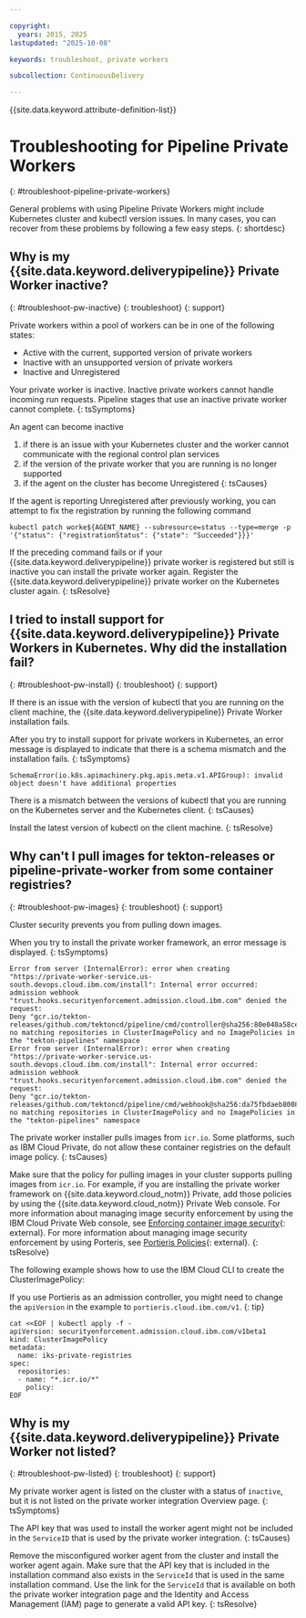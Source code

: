 ```yaml
---

copyright:
  years: 2015, 2025
lastupdated: "2025-10-08"

keywords: troubleshoot, private workers

subcollection: ContinuousDelivery

---
```


{{site.data.keyword.attribute-definition-list}}


# Troubleshooting for Pipeline Private Workers
{: #troubleshoot-pipeline-private-workers}

General problems with using Pipeline Private Workers might include Kubernetes cluster and kubectl version issues. In many cases, you can recover from these problems by following a few easy steps.
{: shortdesc}

## Why is my {{site.data.keyword.deliverypipeline}} Private Worker inactive?
{: #troubleshoot-pw-inactive}
{: troubleshoot}
{: support}

Private workers within a pool of workers can be in one of the following states:

* Active with the current, supported version of private workers
* Inactive with an unsupported version of private workers
* Inactive and Unregistered

Your private worker is inactive. Inactive private workers cannot handle incoming run requests. Pipeline stages that use an inactive private worker cannot complete.
{: tsSymptoms}
   
An agent can become inactive

1. if there is an issue with your Kubernetes cluster and the worker cannot communicate with the regional control plan services
2. if the version of the private worker that you are running is no longer supported
3. if the agent on the cluster has become Unregistered
{: tsCauses}

If the agent is reporting Unregistered after previously working, you can attempt to fix the registration by running the following command

`kubectl patch worke${AGENT_NAME} --subresource=status --type=merge -p '{"status": {"registrationStatus": {"state": "Succeeded"}}}'`

If the preceding command fails or if your {{site.data.keyword.deliverypipeline}} private worker is registered but still is inactive you can install the private worker again. Register the {{site.data.keyword.deliverypipeline}} private worker on the Kubernetes cluster again.
{: tsResolve}

## I tried to install support for {{site.data.keyword.deliverypipeline}} Private Workers in Kubernetes. Why did the installation fail?
{: #troubleshoot-pw-install}
{: troubleshoot}
{: support}

If there is an issue with the version of kubectl that you are running on the client machine, the {{site.data.keyword.deliverypipeline}} Private Worker installation fails. 

After you try to install support for private workers in Kubernetes, an error message is displayed to indicate that there is a schema mismatch and the installation fails.
{: tsSymptoms}

`SchemaError(io.k8s.apimachinery.pkg.apis.meta.v1.APIGroup): invalid object doesn't have additional properties`
   
There is a mismatch between the versions of kubectl that you are running on the Kubernetes server and the Kubernetes client.
{: tsCauses}

Install the latest version of kubectl on the client machine.
{: tsResolve}


## Why can't I pull images for tekton-releases or pipeline-private-worker from some container registries?
{: #troubleshoot-pw-images}
{: troubleshoot}
{: support}

Cluster security prevents you from pulling down images. 

When you try to install the private worker framework, an error message is displayed.
{: tsSymptoms}

```text
Error from server (InternalError): error when creating "https://private-worker-service.us-south.devops.cloud.ibm.com/install": Internal error occurred: admission webhook "trust.hooks.securityenforcement.admission.cloud.ibm.com" denied the request: 
Deny "gcr.io/tekton-releases/github.com/tektoncd/pipeline/cmd/controller@sha256:80e040a58ce6c4d58ae893eb934777bce013ef8be079967dc3db783d76fa5aaa", no matching repositories in ClusterImagePolicy and no ImagePolicies in the "tekton-pipelines" namespace
Error from server (InternalError): error when creating "https://private-worker-service.us-south.devops.cloud.ibm.com/install": Internal error occurred: admission webhook "trust.hooks.securityenforcement.admission.cloud.ibm.com" denied the request: 
Deny "gcr.io/tekton-releases/github.com/tektoncd/pipeline/cmd/webhook@sha256:da75fbdaeb800813d85b99f7f54b665e8d0edbb2c5a7ffc6a99d66aede0291a3", no matching repositories in ClusterImagePolicy and no ImagePolicies in the "tekton-pipelines" namespace

```
   
The private worker installer pulls images from `icr.io`. Some platforms, such as IBM Cloud Private, do not allow these container registries on the default image policy.
{: tsCauses}

Make sure that the policy for pulling images in your cluster supports pulling images from `icr.io`. For example, if you are installing the private worker framework on {{site.data.keyword.cloud_notm}} Private, add those policies by using the {{site.data.keyword.cloud_notm}} Private Web console. For more information about managing image security enforcement by using the IBM Cloud Private Web console, see [Enforcing container image security](https://www.ibm.com/docs/en/cloud-private/3.2.x?topic=images-enforcing-container-image-security){: external}. For more information about managing image security enforcement by using Porteris, see [Portieris Policies](https://github.com/IBM/portieris/blob/main/POLICIES.md){: external}.
{: tsResolve}

The following example shows how to use the IBM Cloud CLI to create the ClusterImagePolicy:

If you use Portieris as an admission controller, you might need to change the `apiVersion` in the example to `portieris.cloud.ibm.com/v1`.
{: tip}

```text
cat <<EOF | kubectl apply -f -
apiVersion: securityenforcement.admission.cloud.ibm.com/v1beta1
kind: ClusterImagePolicy
metadata:
  name: iks-private-registries
spec:
  repositories:
  - name: "*.icr.io/*"
    policy:
EOF
```

## Why is my {{site.data.keyword.deliverypipeline}} Private Worker not listed?
{: #troubleshoot-pw-listed}
{: troubleshoot}
{: support}

My private worker agent is listed on the cluster with a status of `inactive`, but it is not listed on the private worker integration Overview page.
{: tsSymptoms}
   
The API key that was used to install the worker agent might not be included in the `ServiceID` that is used by the private worker integration. 
{: tsCauses}

Remove the misconfigured worker agent from the cluster and install the worker agent again. Make sure that the API key that is included in the installation command also exists in the `ServiceId` that is used in the same installation command. Use the link for the `ServiceId` that is available on both the private worker integration page and the Identity and Access Management (IAM) page to generate a valid API key.
{: tsResolve}
